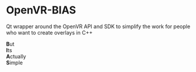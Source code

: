 # OpenVR-BIAS
Qt wrapper around the OpenVR API and SDK to simplify the work for people who want to create overlays in C++

**B**ut\
**I**ts\
**A**ctually\
**S**imple
